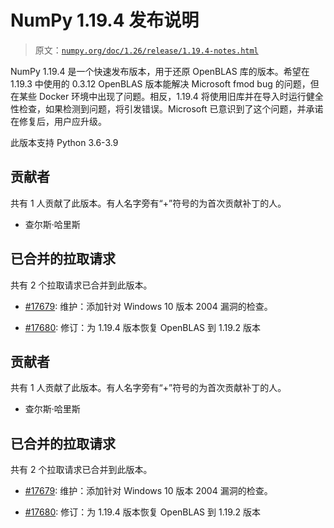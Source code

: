 # NumPy 1.19.4 发布说明

> 原文：[`numpy.org/doc/1.26/release/1.19.4-notes.html`](https://numpy.org/doc/1.26/release/1.19.4-notes.html)

NumPy 1.19.4 是一个快速发布版本，用于还原 OpenBLAS 库的版本。希望在 1.19.3 中使用的 0.3.12 OpenBLAS 版本能解决 Microsoft fmod bug 的问题，但在某些 Docker 环境中出现了问题。相反，1.19.4 将使用旧库并在导入时运行健全性检查，如果检测到问题，将引发错误。Microsoft 已意识到了这个问题，并承诺在修复后，用户应升级。

此版本支持 Python 3.6-3.9

## 贡献者

共有 1 人贡献了此版本。有人名字旁有“+”符号的为首次贡献补丁的人。

+   查尔斯·哈里斯

## 已合并的拉取请求

共有 2 个拉取请求已合并到此版本。

+   [#17679](https://github.com/numpy/numpy/pull/17679): 维护：添加针对 Windows 10 版本 2004 漏洞的检查。

+   [#17680](https://github.com/numpy/numpy/pull/17680): 修订：为 1.19.4 版本恢复 OpenBLAS 到 1.19.2 版本

## 贡献者

共有 1 人贡献了此版本。有人名字旁有“+”符号的为首次贡献补丁的人。

+   查尔斯·哈里斯

## 已合并的拉取请求

共有 2 个拉取请求已合并到此版本。

+   [#17679](https://github.com/numpy/numpy/pull/17679): 维护：添加针对 Windows 10 版本 2004 漏洞的检查。

+   [#17680](https://github.com/numpy/numpy/pull/17680): 修订：为 1.19.4 版本恢复 OpenBLAS 到 1.19.2 版本
